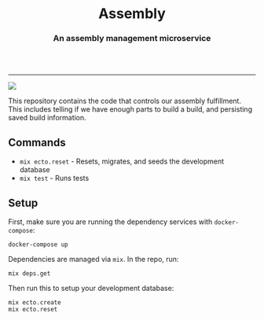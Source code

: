 <div align="center">
  <h1>Assembly</h1>
  <h3>An assembly management microservice</h3>
  <br>
  <br>
</div>

---

![](https://github.com/system76/assembly/workflows/Continuous%20Integration/badge.svg)

This repository contains the code that controls our assembly fulfillment. This
includes telling if we have enough parts to build a build, and persisting
saved build information.

## Commands

* `mix ecto.reset` - Resets, migrates, and seeds the development database
* `mix test` - Runs tests

## Setup

First, make sure you are running the dependency services with `docker-compose`:

```shell
docker-compose up
```

Dependencies are managed via `mix`. In the repo, run:

```shell
mix deps.get
```

Then run this to setup your development database:

```shell
mix ecto.create
mix ecto.reset
```
